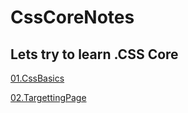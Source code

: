 # CssCoreNotes

## Lets try to learn .CSS Core

[01.CssBasics](01.CssBasics)

[02.TargettingPage](02.TargettingPage)

